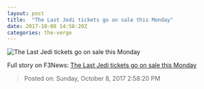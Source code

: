 ```yaml
---
layout: post
title:  "The Last Jedi tickets go on sale this Monday"
date: 2017-10-08 14:58:20Z
categories: the-verge
---
```


![The Last Jedi tickets go on sale this Monday](https://cdn0.vox-cdn.com/thumbor/kVejvJBmYvqolRZPTOKwy3-r4hQ=/204x0:1837x855/fit-in/1200x630/cdn3.vox-cdn.com/uploads/chorus_asset/file/8341845/EP8-FF-000025-2040.0.jpg)




Full story on F3News: [The Last Jedi tickets go on sale this Monday](http://www.f3nws.com/n/eAXjmG)

> Posted on: Sunday, October 8, 2017 2:58:20 PM
